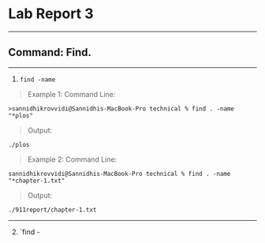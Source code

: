 # Lab Report 3
*** 
## Command: Find.
*** 
1. `find -name`
> Example 1:
> Command Line:
```
>sannidhikrovvidi@Sannidhis-MacBook-Pro technical % find . -name "*plos"   
```
> Output:
```
./plos
```
> Example 2:
> Command Line:
```
sannidhikrovvidi@Sannidhis-MacBook-Pro technical % find . -name "*chapter-1.txt"
```
> Output:
```
./911report/chapter-1.txt
```
***
2. `find -

